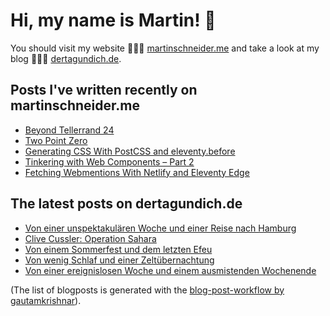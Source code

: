 # Hi, my name is Martin! 👋 
You should visit my website 👨🏼‍💻  [martinschneider.me](https://martinschneider.me) and take a look at my blog 🤷🏼‍♂️ [dertagundich.de](https://www.dertagundich.de).

## Posts I've written recently on martinschneider.me
<!-- MSME-POST-LIST:START -->
- [Beyond Tellerrand 24](https://martinschneider.me/articles/beyond-tellerrand-24/)
- [Two Point Zero](https://martinschneider.me/articles/two-point-zero/)
- [Generating CSS With PostCSS and eleventy.before](https://martinschneider.me/articles/generating-css-with-postcss-and-eleventy-before/)
- [Tinkering with Web Components – Part 2](https://martinschneider.me/articles/tinkering-with-web-components-part-2/)
- [Fetching Webmentions With Netlify and Eleventy Edge](https://martinschneider.me/articles/fetching-webmentions-with-netlify-and-eleventy-edge/)
<!-- MSME-POST-LIST:END -->

## The latest posts on dertagundich.de
<!-- DTUI-POST-LIST:START -->
- [Von einer unspektakulären Woche und einer Reise nach Hamburg](https://www.dertagundich.de/2024/07/von-einer-unspektakularen-woche-und-einer-reise-nach-hamburg)
- [Clive Cussler: Operation Sahara](https://www.dertagundich.de/2024/07/clive-cussler-operation-sahara)
- [Von einem Sommerfest und dem letzten Efeu](https://www.dertagundich.de/2024/06/von-einem-sommerfest-und-dem-letzten-efeu)
- [Von wenig Schlaf und einer Zeltübernachtung](https://www.dertagundich.de/2024/06/von-wenig-schlaf-und-einer-zeltubernachtung)
- [Von einer ereignislosen Woche und einem ausmistenden Wochenende](https://www.dertagundich.de/2024/06/von-einer-ereignislosen-woche-und-einem-ausmistenden-wochenende)
<!-- DTUI-POST-LIST:END -->

(The list of blogposts is generated with the [blog-post-workflow by gautamkrishnar](https://github.com/gautamkrishnar/blog-post-workflow)).

